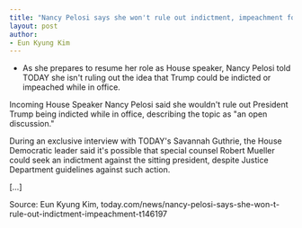 ```yaml
---
title: "Nancy Pelosi says she won't rule out indictment, impeachment for Trump"
layout: post
author:
- Eun Kyung Kim
---
```


- As she prepares to resume her role as House speaker, Nancy Pelosi told TODAY she isn't ruling out the idea that Trump could be indicted or impeached while in office.

Incoming House Speaker Nancy Pelosi said she wouldn't rule out President Trump being indicted while in office, describing the topic as "an open discussion."

During an exclusive interview with TODAY's Savannah Guthrie, the House Democratic leader said it's possible that special counsel Robert Mueller could seek an indictment against the sitting president, despite Justice Department guidelines against such action.

[…]

Source: Eun Kyung Kim, today.com/news/nancy-pelosi-says-she-won-t-rule-out-indictment-impeachment-t146197
